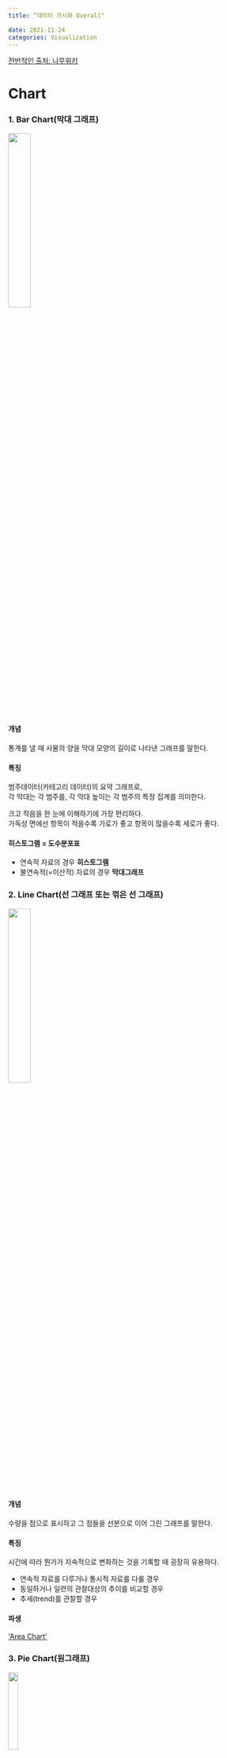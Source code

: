 ```yaml
---
title: “데이터 가시화 Overall"

date: 2021-11-24
categories: Visualization
---
```


[전반적인 출처: 나무위키](https://namu.wiki/w/%EB%82%98%EB%AC%B4%EC%9C%84%ED%82%A4:%EB%8C%80%EB%AC%B8)

# Chart

### 1. Bar Chart(막대 그래프)
<img src="https://w.namu.la/s/8aaa18bc88d474bafc366ce88dd070b2f5341506a46eadd4aa91949dba4b6a8f07abcb8b4fce1ff429ac864886e68fc80b25895e3e4eaf5f32ac40f600b22b3f722aeeb1f9cd31bea467293736d5d6af2b056d1f440f2c66bd8b6b3afa83dcdc"  width='30%' height='30%'>

#### 개념
통계를 낼 때 사물의 양을 막대 모양의 길이로 나타낸 그래프를 말한다. <br>
#### 특징
범주데이터(카테고리 데이터)의 요약 그래프로, <br>
각 막대는 각 범주를, 각 막대 높이는 각 범주의 특정 집계를 의미한다.

크고 작음을 한 눈에 이해하기에 가장 편리하다. <br>
가독성 면에선 항목이 적을수록 가로가 좋고 항목이 많을수록 세로가 좋다.
#### 히스토그램 = 도수분포표
- 연속적 자료의 경우 **히스토그램**
- 불연속적(=이산적) 자료의 경우 **막대그래프**


### 2. Line Chart(선 그래프 또는 꺾은 선 그래프)
<img src="https://ww.namu.la/s/663e867864f5d6cd1e2f1db1035d251f946a8849f9a7e3b2f14e1b7c8db813556729684fb01fb2cb5cf0850de5e6368f2283c6eff1e61f5ecfdef124f79a320d9b7cb90bbccbea4bcfa42300e2351752fc06860977e49959f685bacd5864ff1d"  width='30%' height='30%'>

#### 개념
수량을 점으로 표시하고 그 점들을 선분으로 이어 그린 그래프를 말한다.<br>
#### 특징
시간에 따라 뭔가가 지속적으로 변화하는 것을 기록할 때 굉장히 유용하다.<br>
- 연속적 자료를 다루거나 통시적 자료를 다룰 경우
- 동일하거나 일련의 관찰대상의 추이를 비교할 경우
- 추세(trend)를 관찰할 경우
 
#### 파생 
['Area Chart'](https://en.wikipedia.org/wiki/Area_chart)

### 3. Pie Chart(원그래프)
<img src="https://upload.wikimedia.org/wikipedia/commons/thumb/d/db/English_dialects1997.svg/440px-English_dialects1997.svg.png"  width='20%' height='20%'>

#### 개념
전체에 대한 각 항목의 비율을 원 모양으로 나타낸 그래프다.<br>

#### 특징
전체에 대한 부분의 비율을 한 눈에 알 수 있기 때문에 비율을 나타낼 때 편리하다. 

### 4. Scatter Plot(산점도 그래프)
<img src="https://upload.wikimedia.org/wikipedia/ko/thumb/8/8a/Scatter_plot.png/480px-Scatter_plot.png"  width='20%' height='20%'>

#### 개념
가로축(X축)과 세로축(Y축)을 설정한 좌표평면 상에서 각각의 관찰값들을 점이나 X 문자로 표시하는 방식.<br>
좌표상의 점(點)들을 표시함으로써 **두 개 변수 간의 관계**를 나타내는 그래프 방법이다. <br>
*두 축이 의미하는 바가 무엇인지부터 확실하게 정의되어야 한다.*

#### 특징
- 강도파악: **상관관계** <br>
강한 음(양)의 관계인지, 약한 음(양)의 관계인지 파악

- 모형의 적합성: **회귀적합선**<br>
좌표상의 점이 회귀적합선에 인접하면<br>
모형이 데이터에 적합하여,해당 모형에 대한 회귀 방정식을 사용하여 데이터 설명 가능.

- 이상치(outlier)<br>
고립된 점이 이상치를 나타내며,<br>
결과에 큰 영향을 끼칠 수 있으니 원인 식별 후 제거 등의 액션이 필요.


### 5. Bubble Chart 

#### 개념
X축, Y축, Bubble, 이렇게 3지표를 한 좌표에 나타내는 그래프<br>
Scatter Plot의 파생 그래프이기도 함.

#### 특징(예시)
X축: 폭력 사건 수<br>
Y축: 재물 도난 사건 수<br>
Bubble 크기 : 빈곤 수준 이하의 주 거주자의 비율<br>
<img src="https://upload.wikimedia.org/wikipedia/commons/thumb/a/a0/Bubble_Chart_of_Crime_versus_Poverty_in_50_states.jpg/580px-Bubble_Chart_of_Crime_versus_Poverty_in_50_states.jpg"  width='50%' height='50%'>

추세에 따르면 빈곤 수준 이하의 인구 비율이 높은 주에서 범죄율이 더 높음

### 6. Radar Chart
<img src="https://upload.wikimedia.org/wikipedia/commons/2/26/Radar_chart.JPG"  width='20%' height='20%'>

#### 개념
어떤 측정 목표에 대한 평가항목이 여러 개일 때 항목 수에 따라 원을 같은 간격으로 나누고, <br>
중심으로부터 일정 간격으로 동심으로 척도를 재는 칸을 나누어 <br>
각 평가항목의 정량화된 점수에 따라 그 위치에 점을 찍고 <br>
평가항목간 점을 이어 선으로 만들어 항목 간 균형을 한눈에 볼 수 있도록 해주는 도표

#### 특징
여러 측정 목표를 함께 겹쳐 놓아<br>
각 항목 간 비율뿐만 아니라 균형과 경향을 직관적으로 알 수 있어 편리하다.<br>

꺾은 선 그래프의 파생 

### 7. Tree Map
<img src="https://support.content.office.net/ko-kr/media/b3bfff05-380e-4dd9-b49b-7a2bfd128870.png"  width='20%' height='20%'>

#### 개념
데이터를 중첩된 사각형으로 표시하는 그래프<br>
차원을 사용하여 트리맵의 구조를 정의하고 측정값을 사용하여 개별 사각형의 크기 또는 색상을 정의. 

#### 특징
계층 구조 데이터를 활용하고 시각화하기에 적합하다.

### 8. Heat Map
<img src="https://github.com/tododata101/tododata101.github.io/blob/master/_posts/beforepost/heatmap.png"  width='20%' height='20%'>

#### 개념
색상으로 표현할 수 있는 다양한 정보를 일정한 이미지 위에 열분포 형태의 비주얼한 그래픽으로 출력

#### 특징
단순한 숫자나열로 파악하기 어려운 내용을<br>
색상을 통한 시각화로 파악하기 쉽게 할 수 있는 장점이 있음

# Plot

### 1. Box Plot


# Map

### 1. Map


# Further

### 1. Frame Diagram

### 2. Sankey Diagram

### 3. Funnel Diagram

### 4. Word Cloud

### 5. Gantt Chart

### 6. Sunburst chart

### 7. Pivot Table










